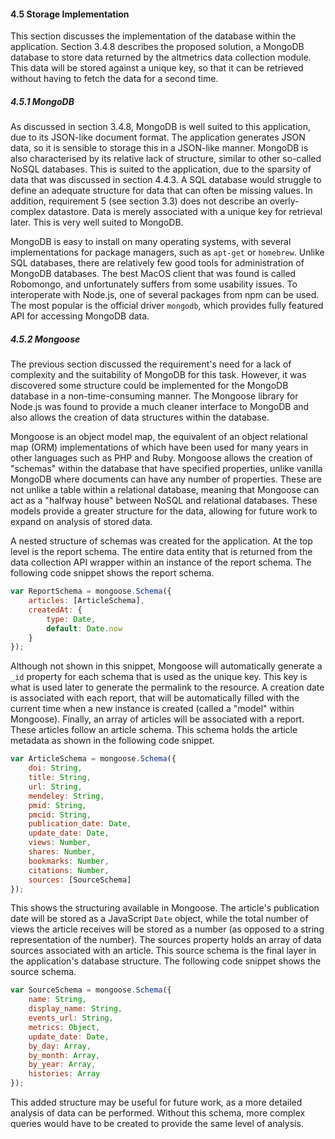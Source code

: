 #### 4.5 Storage Implementation

This section discusses the implementation of the database within the application. Section 3.4.8 describes the proposed solution, a MongoDB database to store data returned by the altmetrics data collection module. This data will be stored against a unique key, so that it can be retrieved without having to fetch the data for a second time.

##### 4.5.1 MongoDB

As discussed in section 3.4.8, MongoDB is well suited to this application, due to its JSON-like document format. The application generates JSON data, so it is sensible to storage this in a JSON-like manner. MongoDB is also characterised by its relative lack of structure, similar to other so-called NoSQL databases. This is suited to the application, due to the sparsity of data that was discussed in section 4.4.3. A SQL database would struggle to define an adequate structure for data that can often be missing values. In addition, requirement 5 (see section 3.3) does not describe an overly-complex datastore. Data is merely associated with a unique key for retrieval later. This is very well suited to MongoDB.

MongoDB is easy to install on many operating systems, with several implementations for package managers, such as `apt-get` or `homebrew`. Unlike SQL databases, there are relatively few good tools for administration of MongoDB databases. The best MacOS client that was found is called Robomongo, and unfortunately suffers from some usability issues. To interoperate with Node.js, one of several packages from npm can be used. The most popular is the official driver `mongodb`, which provides fully featured API for accessing MongoDB data.

##### 4.5.2 Mongoose

The previous section discussed the requirement's need for a lack of complexity and the suitability of MongoDB for this task. However, it was discovered some structure could be implemented for the MongoDB database in a non-time-consuming manner. The Mongoose library for Node.js was found to provide a much cleaner interface to MongoDB and also allows the creation of data structures within the database.

Mongoose is an object model map, the equivalent of an object relational map (ORM) implementations of which have been used for many years in other languages such as PHP and Ruby. Mongoose allows the creation of "schemas" within the database that have specified properties, unlike vanilla MongoDB where documents can have any number of properties. These are not unlike a table within a relational database, meaning that Mongoose can act as a "halfway house" between NoSQL and relational databases. These models provide a greater structure for the data, allowing for future work to expand on analysis of stored data.

A nested structure of schemas was created for the application. At the top level is the report schema. The entire data entity that is returned from the data collection API wrapper within an instance of the report schema. The following code snippet shows the report schema.

```js
var ReportSchema = mongoose.Schema({
	articles: [ArticleSchema],
	createdAt: {
		type: Date,
		default: Date.now
	}
});
```

Although not shown in this snippet, Mongoose will automatically generate a `_id` property for each schema that is used as the unique key. This key is what is used later to generate the permalink to the resource. A creation date is associated with each report, that will be automatically filled with the current time when a new instance is created (called a "model" within Mongoose). Finally, an array of articles will be associated with a report. These articles follow an article schema. This schema holds the article metadata as shown in the following code snippet.

```js
var ArticleSchema = mongoose.Schema({
	doi: String,
	title: String,
	url: String,
	mendeley: String,
	pmid: String,
	pmcid: String,
	publication_date: Date,
	update_date: Date,
	views: Number,
	shares: Number,
	bookmarks: Number,
	citations: Number,
	sources: [SourceSchema]
});
```

This shows the structuring available in Mongoose. The article's publication date will be stored as a JavaScript `Date` object, while the total number of views the article receives will be stored as a number (as opposed to a string representation of the number). The sources property holds an array of data sources associated with an article. This source schema is the final layer in the application's database structure. The following code snippet shows the source schema.

```js
var SourceSchema = mongoose.Schema({
	name: String,
	display_name: String,
	events_url: String,
	metrics: Object,
	update_date: Date,
	by_day: Array,
	by_month: Array,
	by_year: Array,
	histories: Array
});
```

This added structure may be useful for future work, as a more detailed analysis of data can be performed. Without this schema, more complex queries would have to be created to provide the same level of analysis.

